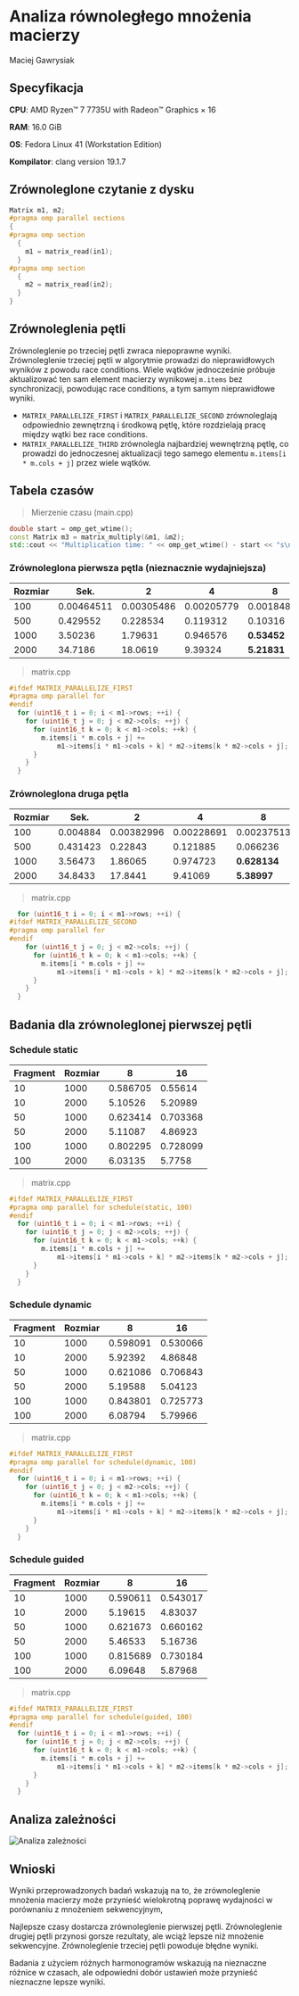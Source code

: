 # Analiza równoległego mnożenia macierzy

Maciej Gawrysiak

## Specyfikacja

**CPU**: AMD Ryzen™ 7 7735U with Radeon™ Graphics × 16

**RAM**: 16.0 GiB

**OS**: Fedora Linux 41 (Workstation Edition)

**Kompilator**: clang version 19.1.7

## Zrównoleglone czytanie z dysku

```cpp
Matrix m1, m2;
#pragma omp parallel sections
{
#pragma omp section
  {
    m1 = matrix_read(in1);
  }
#pragma omp section
  {
    m2 = matrix_read(in2);
  }
}
```

## Zrównoleglenia pętli

Zrównoleglenie po trzeciej pętli zwraca niepoprawne wyniki.
Zrównoleglenie trzeciej pętli w algorytmie prowadzi do nieprawidłowych wyników
z powodu race conditions. Wiele wątków jednocześnie próbuje aktualizować ten sam
element macierzy wynikowej `m.items` bez synchronizacji,
powodując race conditions, a tym samym nieprawidłowe wyniki.

- `MATRIX_PARALLELIZE_FIRST` i `MATRIX_PARALLELIZE_SECOND` zrównoleglają
odpowiednio zewnętrzną i środkową pętlę,
które rozdzielają pracę między wątki bez race conditions.
- `MATRIX_PARALLELIZE_THIRD` zrównolegla najbardziej wewnętrzną pętlę,
co prowadzi do jednoczesnej aktualizacji tego samego elementu
`m.items[i * m.cols + j]` przez wiele wątków.

## Tabela czasów

> Mierzenie czasu (main.cpp)

```cpp
double start = omp_get_wtime();
const Matrix m3 = matrix_multiply(&m1, &m2);
std::cout << "Multiplication time: " << omp_get_wtime() - start << "s\n";
```

### Zrównoleglona pierwsza pętla (nieznacznie wydajniejsza)

| Rozmiar | Sek.       | 2          | 4          | 8           | 16           |
| ------- | ---------- | ---------- | ---------- | ----------- | ------------ |
| 100     | 0.00464511 | 0.00305486 | 0.00205779 | 0.00184894  | 0.00247097   |
| 500     | 0.429552   | 0.228534   | 0.119312   | 0.10316     | 0.0613549    |
| 1000    | 3.50236    | 1.79631    | 0.946576   | **0.53452** | **0.523507** |
| 2000    | 34.7186    | 18.0619    | 9.39324    | **5.21831** | **4.90127**  |

> matrix.cpp

```cpp
#ifdef MATRIX_PARALLELIZE_FIRST
#pragma omp parallel for
#endif
  for (uint16_t i = 0; i < m1->rows; ++i) {
    for (uint16_t j = 0; j < m2->cols; ++j) {
      for (uint16_t k = 0; k < m1->cols; ++k) {
        m.items[i * m.cols + j] +=
            m1->items[i * m1->cols + k] * m2->items[k * m2->cols + j];
      }
    }
  }
```

### Zrównoleglona druga pętla

| Rozmiar | Sek.       | 2          | 4          | 8            | 16           |
| ------- | ---------- | ---------- | ---------- | ------------ | ------------ |
| 100     | 0.004884   | 0.00382996 | 0.00228691 | 0.00237513   | 0.00300694   |
| 500     | 0.431423   | 0.22843    | 0.121885   | 0.066236     | 0.115295     |
| 1000    | 3.56473    | 1.86065    | 0.974723   | **0.628134** | **0.656047** |
| 2000    | 34.8433    | 17.8441    | 9.41069    | **5.38997**  | **6.14923**  |

> matrix.cpp

```cpp
  for (uint16_t i = 0; i < m1->rows; ++i) {
#ifdef MATRIX_PARALLELIZE_SECOND
#pragma omp parallel for
#endif
    for (uint16_t j = 0; j < m2->cols; ++j) {
      for (uint16_t k = 0; k < m1->cols; ++k) {
        m.items[i * m.cols + j] +=
            m1->items[i * m1->cols + k] * m2->items[k * m2->cols + j];
      }
    }
  }
```

## Badania dla zrównoleglonej pierwszej pętli

### Schedule static

| Fragment | Rozmiar | 8        | 16       |
| -------- | ------- | -------- | -------- |
| 10       | 1000    | 0.586705 | 0.55614  |
| 10       | 2000    | 5.10526  | 5.20989  |
| 50       | 1000    | 0.623414 | 0.703368 |
| 50       | 2000    | 5.11087  | 4.86923  |
| 100      | 1000    | 0.802295 | 0.728099 |
| 100      | 2000    | 6.03135  | 5.7758   |

> matrix.cpp

```cpp
#ifdef MATRIX_PARALLELIZE_FIRST
#pragma omp parallel for schedule(static, 100)
#endif
  for (uint16_t i = 0; i < m1->rows; ++i) {
    for (uint16_t j = 0; j < m2->cols; ++j) {
      for (uint16_t k = 0; k < m1->cols; ++k) {
        m.items[i * m.cols + j] +=
            m1->items[i * m1->cols + k] * m2->items[k * m2->cols + j];
      }
    }
  }
```

### Schedule dynamic

| Fragment | Rozmiar | 8        | 16       |
| -------- | ------- | -------- | -------- |
| 10       | 1000    | 0.598091 | 0.530066 |
| 10       | 2000    | 5.92392  | 4.86848  |
| 50       | 1000    | 0.621086 | 0.706843 |
| 50       | 2000    | 5.19588  | 5.04123  |
| 100      | 1000    | 0.843801 | 0.725773 |
| 100      | 2000    | 6.08794  | 5.79966  |

> matrix.cpp

```cpp
#ifdef MATRIX_PARALLELIZE_FIRST
#pragma omp parallel for schedule(dynamic, 100)
#endif
  for (uint16_t i = 0; i < m1->rows; ++i) {
    for (uint16_t j = 0; j < m2->cols; ++j) {
      for (uint16_t k = 0; k < m1->cols; ++k) {
        m.items[i * m.cols + j] +=
            m1->items[i * m1->cols + k] * m2->items[k * m2->cols + j];
      }
    }
  }
```

### Schedule guided

| Fragment | Rozmiar | 8        | 16       |
| -------- | ------- | -------- | -------- |
| 10       | 1000    | 0.590611 | 0.543017 |
| 10       | 2000    | 5.19615  | 4.83037  |
| 50       | 1000    | 0.621673 | 0.660162 |
| 50       | 2000    | 5.46533  | 5.16736  |
| 100      | 1000    | 0.815689 | 0.730184 |
| 100      | 2000    | 6.09648  | 5.87968  |

> matrix.cpp

```cpp
#ifdef MATRIX_PARALLELIZE_FIRST
#pragma omp parallel for schedule(guided, 100)
#endif
  for (uint16_t i = 0; i < m1->rows; ++i) {
    for (uint16_t j = 0; j < m2->cols; ++j) {
      for (uint16_t k = 0; k < m1->cols; ++k) {
        m.items[i * m.cols + j] +=
            m1->items[i * m1->cols + k] * m2->items[k * m2->cols + j];
      }
    }
  }
```

## Analiza zależności

![Analiza zależności](https://raw.githubusercontent.com/MASSHUU12/przetwarzanie-rozproszone/refs/heads/master/zaleznosci.png)

## Wnioski

Wyniki przeprowadzonych badań wskazują na to, że zrównoleglenie mnożenia macierzy
może przynieść wielokrotną poprawę wydajności w porównaniu z mnożeniem sekwencyjnym,

Najlepsze czasy dostarcza zrównoleglenie pierwszej pętli.
Zrównoleglenie drugiej pętli przynosi gorsze rezultaty,
ale wciąż lepsze niż mnożenie sekwencyjne.
Zrównoleglenie trzeciej pętli powoduje błędne wyniki.

Badania z użyciem różnych harmonogramów wskazują na nieznaczne różnice w czasach,
ale odpowiedni dobór ustawień może przynieść nieznaczne lepsze wyniki.
